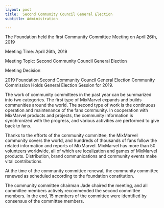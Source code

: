 ```yaml
---
layout: post
title:  Second Community Council General Election
subtitle: Administration

---
```


The Foundation held the first Community Committee Meeting on April 26th, 2019

Meeting Time: April 26th, 2019 

Meeting Topic: Second Community Council General Election

Meeting Decision: 

2019 Foundation Second Community Council General Election Community Commission Holds General Election Session for 2019.

The work of community committees in the past year can be summarized into two categories. The first type of MixMarvel expands and builds communities around the world. The second type of work is the continuous operation and maintenance of the fans community. In cooperation with MixMarvel products and projects, the community information is synchronized with the progress, and various activities are performed to give back to fans.



 Thanks to the efforts of the community committee, the MixMarvel community covers the world, and hundreds of thousands of fans follow the related information and reports of MixMarvel. MixMarvel has more than 50 volunteers worldwide, all of which are localization and games of MixMarvel products. Distribution, brand communications and community events make vital contributions.



 At the time of the community committee renewal, the community committee renewed as scheduled according to the foundation constitution. 

The community committee chairman Jade chaired the meeting, and all committee members actively recommended the second committee members. In the end, 15 members of the committee were identified by consensus of the committee members.

